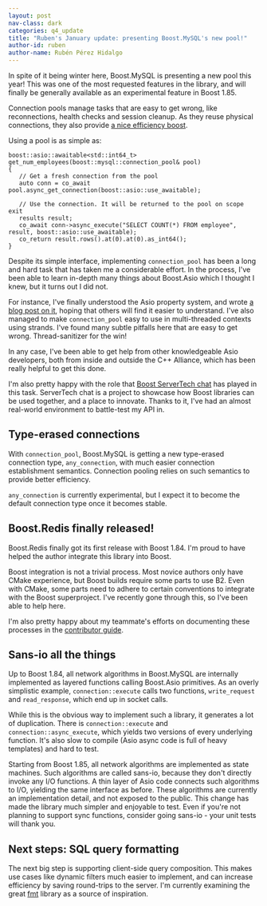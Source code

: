 ```yaml
---
layout: post
nav-class: dark
categories: q4_update
title: "Ruben's January update: presenting Boost.MySQL's new pool!"
author-id: ruben
author-name: Rubén Pérez Hidalgo
---
```


In spite of it being winter here, Boost.MySQL is presenting a new pool this year!
This was one of the most requested features in the library, and will finally be generally
available as an experimental feature in Boost 1.85.

Connection pools manage tasks that are easy to get wrong, like reconnections,
health checks and session cleanup. As they reuse physical connections,
they also provide [a nice efficiency boost](https://www.boost.org/doc/libs/master/libs/mysql/doc/html/mysql/connection_pool.html#mysql.connection_pool.benchmarks).

Using a pool is as simple as:

```
boost::asio::awaitable<std::int64_t> get_num_employees(boost::mysql::connection_pool& pool)
{
   // Get a fresh connection from the pool
   auto conn = co_await pool.async_get_connection(boost::asio::use_awaitable);

   // Use the connection. It will be returned to the pool on scope exit
   results result;
   co_await conn->async_execute("SELECT COUNT(*) FROM employee", result, boost::asio::use_awaitable);
   co_return result.rows().at(0).at(0).as_int64();
}
```

Despite its simple interface, implementing `connection_pool` has been a long and hard
task that has taken me a considerable effort. In the process, I've been able to
learn in-depth many things about Boost.Asio which I thought I knew, but it turns out I did not.

For instance, I've finally understood the Asio property system, and wrote
[a blog post on it](https://anarthal.github.io/cppblog/asio-props.html), hoping
that others will find it easier to understand. I've also managed to make `connection_pool`
easy to use in multi-threaded contexts using strands. I've found many subtle pitfalls
here that are easy to get wrong. Thread-sanitizer for the win!

In any case, I've been able to get help from other knowledgeable Asio
developers, both from inside and outside the C++ Alliance, which has been
really helpful to get this done.

I'm also pretty happy with the role that [Boost ServerTech chat](https://github.com/anarthal/servertech-chat)
has played in this task. ServerTech chat is a project to showcase how Boost libraries can be used
together, and a place to innovate. Thanks to it, I've had an almost real-world environment
to battle-test my API in.

## Type-erased connections

With `connection_pool`, Boost.MySQL is getting a new type-erased connection
type, `any_connection`, with much easier connection establishment semantics.
Connection pooling relies on such semantics to provide better efficiency.

`any_connection` is currently experimental, but I expect it to become the
default connection type once it becomes stable.

## Boost.Redis finally released!

Boost.Redis finally got its first release with Boost 1.84. I'm proud to have
helped the author integrate this library into Boost.

Boost integration is not a trivial process. Most novice authors only have CMake
experience, but Boost builds require some parts to use B2. Even with CMake,
some parts need to adhere to certain conventions to integrate with the Boost
superproject. I've recently gone through this, so I've been able to help here.

I'm also pretty happy about my teammate's efforts on documenting these
processes in the [contributor guide](https://docs.cppalliance.org/contributor-guide/index.html).

## Sans-io all the things

Up to Boost 1.84, all network algorithms in Boost.MySQL are internally
implemented as layered functions calling Boost.Asio primitives. As an overly
simplistic example, `connection::execute` calls two functions, `write_request`
and `read_response`, which end up in socket calls.

While this is the obvious way to implement such a library, it generates a lot of
duplication. There is `connection::execute` and `connection::async_execute`,
which yields two versions of every underlying function. It's also slow
to compile (Asio async code is full of heavy templates) and hard to test.

Starting from Boost 1.85, all network algorithms are implemented as state machines.
Such algorithms are called sans-io, because they don't directly invoke any I/O functions.
A thin layer of Asio code connects such algorithms to I/O, yielding the same interface
as before. These algorithms are currently an implementation detail, and not exposed to the public.
This change has made the library much simpler and enjoyable to test. Even if
you're not planning to support sync functions, consider going sans-io - your unit tests will thank you.

## Next steps: SQL query formatting

The next big step is supporting client-side query composition. This makes use cases
like dynamic filters much easier to implement, and can increase efficiency by
saving round-trips to the server. I'm currently examining the great [fmt](https://github.com/fmtlib/fmt)
library as a source of inspiration.
